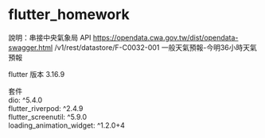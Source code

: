 # flutter_homework

說明：串接中央氣象局 API https://opendata.cwa.gov.tw/dist/opendata-swagger.html
/v1/rest/datastore/F-C0032-001 一般天氣預報-今明36小時天氣預報

flutter 版本 3.16.9  

套件  
  dio: ^5.4.0  
  flutter_riverpod: ^2.4.9  
  flutter_screenutil: ^5.9.0  
  loading_animation_widget: ^1.2.0+4  
